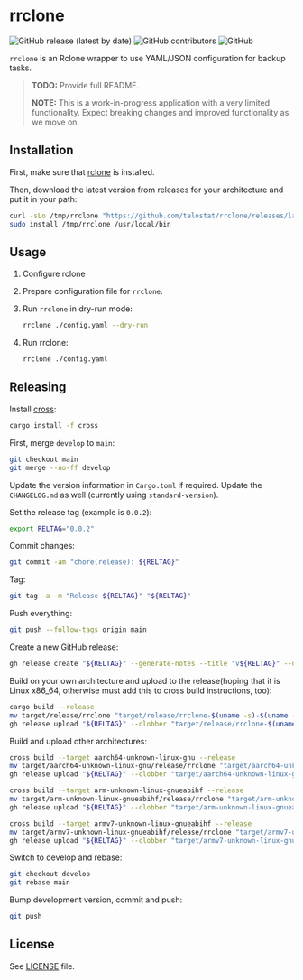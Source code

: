 # rrclone

![GitHub release (latest by date)](https://img.shields.io/github/v/release/telostat/rrclone)
![GitHub contributors](https://img.shields.io/github/contributors/telostat/rrclone)
![GitHub](https://img.shields.io/github/license/telostat/rrclone)

`rrclone` is an Rclone wrapper to use YAML/JSON configuration for backup tasks.

> **TODO:** Provide full README.
>
> **NOTE:** This is a work-in-progress application with a very limited
> functionality. Expect breaking changes and improved functionality as we move
> on.

## Installation

First, make sure that [rclone](https://rclone.org/install/) is
installed.

Then, download the latest version from releases for your architecture
and put it in your path:

```sh
curl -sLo /tmp/rrclone "https://github.com/telostat/rrclone/releases/latest/download/rrclone-$(uname -s)-$(uname -m)"
sudo install /tmp/rrclone /usr/local/bin
```

## Usage

1. Configure rclone
1. Prepare configuration file for `rrclone`.
1. Run `rrclone` in dry-run mode:

    ```sh
    rrclone ./config.yaml --dry-run
    ```

1. Run rrclone:

    ```sh
    rrclone ./config.yaml
    ```

## Releasing

Install [cross](https://github.com/cross-rs/cross):

```sh
cargo install -f cross
```

First, merge `develop` to `main`:

```sh
git checkout main
git merge --no-ff develop
```

Update the version information in `Cargo.toml` if required. Update the
`CHANGELOG.md` as well (currently using `standard-version`).

Set the release tag (example is `0.0.2`):

```sh
export RELTAG="0.0.2"
```

Commit changes:

```sh
git commit -am "chore(release): ${RELTAG}"
```

Tag:

```sh
git tag -a -m "Release ${RELTAG}" "${RELTAG}"
```

Push everything:

```sh
git push --follow-tags origin main
```

Create a new GitHub release:

```sh
gh release create "${RELTAG}" --generate-notes --title "v${RELTAG}" --draft
```

Build on your own architecture and upload to the release(hoping that it is Linux
x86_64, otherwise must add this to cross build instructions, too):

```sh
cargo build --release
mv target/release/rrclone "target/release/rrclone-$(uname -s)-$(uname -m)"
gh release upload "${RELTAG}" --clobber "target/release/rrclone-$(uname -s)-$(uname -m)"
```

Build and upload other architectures:

```sh
cross build --target aarch64-unknown-linux-gnu --release
mv target/aarch64-unknown-linux-gnu/release/rrclone "target/aarch64-unknown-linux-gnu/release/rrclone-Linux-aarch64"
gh release upload "${RELTAG}" --clobber "target/aarch64-unknown-linux-gnu/release/rrclone-Linux-aarch64"

cross build --target arm-unknown-linux-gnueabihf --release
mv target/arm-unknown-linux-gnueabihf/release/rrclone "target/arm-unknown-linux-gnueabihf/release/rrclone-Linux-arm"
gh release upload "${RELTAG}" --clobber "target/arm-unknown-linux-gnueabihf/release/rrclone-Linux-arm"

cross build --target armv7-unknown-linux-gnueabihf --release
mv target/armv7-unknown-linux-gnueabihf/release/rrclone "target/armv7-unknown-linux-gnueabihf/release/rrclone-Linux-armv7"
gh release upload "${RELTAG}" --clobber "target/armv7-unknown-linux-gnueabihf/release/rrclone-Linux-armv7"
```

Switch to develop and rebase:

```sh
git checkout develop
git rebase main
```

Bump development version, commit and push:

```sh
git push
```

## License

See [LICENSE](./LICENSE) file.
